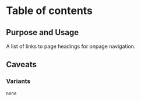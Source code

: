# Table of contents

## Purpose and Usage
A list of links to page headings for onpage navigation.

## Caveats

### Variants

```
none

```

